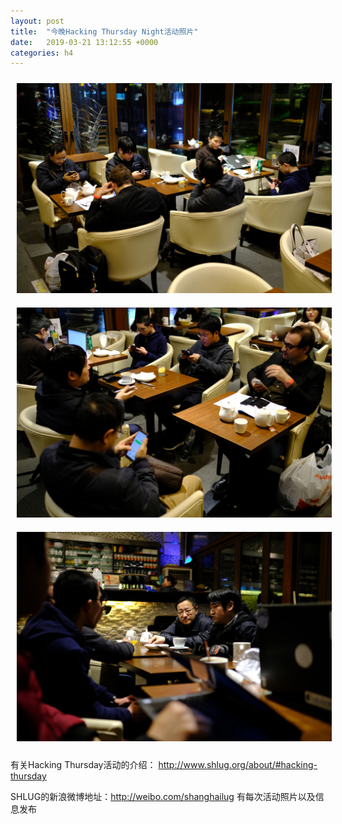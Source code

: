 ```yaml
---
layout: post
title:  "今晚Hacking Thursday Night活动照片"
date:   2019-03-21 13:12:55 +0000
categories: h4
---
```


[<img style='margin:10px;' src='https://raw.githubusercontent.com/shanghailug/res2019q1/master/j321.h4/j321_1950_5400+08.1920p.jpg'>](https://raw.githubusercontent.com/shanghailug/res2019q1/master/j321.h4/j321_1950_5400+08.JPG)
[<img style='margin:10px;' src='https://raw.githubusercontent.com/shanghailug/res2019q1/master/j321.h4/j321_1951_1800+08.1920p.jpg'>](https://raw.githubusercontent.com/shanghailug/res2019q1/master/j321.h4/j321_1951_1800+08.JPG)
[<img style='margin:10px;' src='https://raw.githubusercontent.com/shanghailug/res2019q1/master/j321.h4/j321_2054_0100+08.1920p.jpg'>](https://raw.githubusercontent.com/shanghailug/res2019q1/master/j321.h4/j321_2054_0100+08.JPG)

有关Hacking Thursday活动的介绍：
http://www.shlug.org/about/#hacking-thursday

SHLUG的新浪微博地址：http://weibo.com/shanghailug 有每次活动照片以及信息发布


